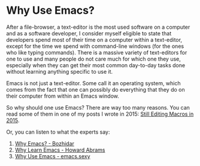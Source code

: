 # Why Use Emacs?

After a file-browser, a text-editor is the most used software on a computer and as a software developer, I consider myself eligible to state that developers spend most of their time on a computer within a text-editor, except for the time we spend with command-line windows (for the ones who like typing commands).
There is a massive variety of text-editors for one to use and many people do not care much for which one they use, especially when they can get their most common day-to-day tasks done without learning anything specific to use it.

Emacs is not just a text-editor. Some call it an operating system, which comes from the fact that one can possibly do everything that they do on their computer from within an Emacs window.

So why should one use Emacs? There are way too many reasons. You can read some of them in one of my posts I wrote in 2015: [Still Editing Macros in 2015](http://ismail.teamfluxion.com/#!/diary/20150502/Still_Editing_Macros_in_2015).

Or, you can listen to what the experts say:

1. [Why Emacs? - Bozhidar](http://batsov.com/articles/2011/11/19/why-emacs/)
2. [Why Learn Emacs - Howard Abrams](http://www.howardism.org/Technical/Emacs/why-emacs.html)
3. [Why Use Emacs - emacs.sexy](http://emacs.sexy/)
